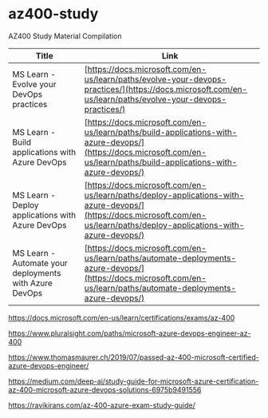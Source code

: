 # az400-study
AZ400 Study Material Compilation

| Title | Link |
| --- | --- |
| MS Learn - Evolve your DevOps practices | [https://docs.microsoft.com/en-us/learn/paths/evolve-your-devops-practices/](https://docs.microsoft.com/en-us/learn/paths/evolve-your-devops-practices/) |
| MS Learn - Build applications with Azure DevOps | [https://docs.microsoft.com/en-us/learn/paths/build-applications-with-azure-devops/](https://docs.microsoft.com/en-us/learn/paths/build-applications-with-azure-devops/) |
| MS Learn - Deploy applications with Azure DevOps | [https://docs.microsoft.com/en-us/learn/paths/deploy-applications-with-azure-devops/](https://docs.microsoft.com/en-us/learn/paths/deploy-applications-with-azure-devops/) |
| MS Learn - Automate your deployments with Azure DevOps | [https://docs.microsoft.com/en-us/learn/paths/automate-deployments-azure-devops/](https://docs.microsoft.com/en-us/learn/paths/automate-deployments-azure-devops/) |

https://docs.microsoft.com/en-us/learn/certifications/exams/az-400

https://www.pluralsight.com/paths/microsoft-azure-devops-engineer-az-400

https://www.thomasmaurer.ch/2019/07/passed-az-400-microsoft-certified-azure-devops-engineer/

https://medium.com/deep-ai/study-guide-for-microsoft-azure-certification-az-400-microsoft-azure-devops-solutions-6975b9491556

https://ravikirans.com/az-400-azure-exam-study-guide/
